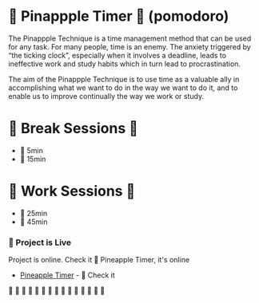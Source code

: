 #  🍍 Pinappple Timer  🍍 (pomodoro)

The Pinappple Technique is a time management method that can be used for any task. For many people, time is an enemy. The anxiety triggered by “the ticking clock”, especially when it involves a deadline, leads to ineffective work and study habits which in turn lead to procrastination.

The aim of the Pinappple Technique is to use time as a valuable ally in accomplishing what we want to do in the way we want to do it, and to enable us to improve continually the way we work or study.



#  🍍 Break Sessions 🍍 

  -  🍍 5min
  -  🍍 15min
  
  

# 🍍 Work Sessions 🍍

  -  🍍 25min
  -  🍍 45min
  
  

### 🍍 Project is Live

Project is online. Check it 🍍 Pineapple Timer, it's online

* [Pineapple Timer](http://www.koyocreative.com/projects/pineapple/) - 🍍  Check it



 🍍  🍍  🍍  🍍  🍍  🍍  🍍  🍍  🍍  🍍  🍍  🍍  🍍  🍍  🍍  
